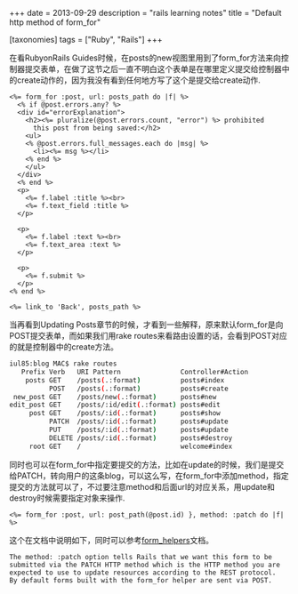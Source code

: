 +++
date = 2013-09-29
description = "rails learning notes"
title = "Default http method of form_for"

[taxonomies]
tags = ["Ruby", "Rails"]
+++

在看RubyonRails Guides时候，在posts的new视图里用到了form_for方法来向控制器提交表单，在做了这节之后一直不明白这个表单是在哪里定义提交给控制器中的create动作的，因为我没有看到任何地方写了这个是提交给create动作.

```erb
<%= form_for :post, url: posts_path do |f| %>
  <% if @post.errors.any? %>
  <div id="errorExplanation">
    <h2><%= pluralize(@post.errors.count, "error") %> prohibited
      this post from being saved:</h2>
    <ul>
    <% @post.errors.full_messages.each do |msg| %>
      <li><%= msg %></li>
    <% end %>
    </ul>
  </div>
  <% end %>
  <p>
    <%= f.label :title %><br>
    <%= f.text_field :title %>
  </p>
 
  <p>
    <%= f.label :text %><br>
    <%= f.text_area :text %>
  </p>
 
  <p>
    <%= f.submit %>
  </p>
<% end %>
 
<%= link_to 'Back', posts_path %>
```

当再看到Updating Posts章节的时候，才看到一些解释，原来默认form_for是向POST提交表单，而如果我们用rake routes来看路由设置的话，会看到POST对应的就是控制器中的create方法。

```sh
iul85:blog MAC$ rake routes
   Prefix Verb   URI Pattern               Controller#Action
    posts GET    /posts(.:format)          posts#index
          POST   /posts(.:format)          posts#create
 new_post GET    /posts/new(.:format)      posts#new
edit_post GET    /posts/:id/edit(.:format) posts#edit
     post GET    /posts/:id(.:format)      posts#show
          PATCH  /posts/:id(.:format)      posts#update
          PUT    /posts/:id(.:format)      posts#update
          DELETE /posts/:id(.:format)      posts#destroy
     root GET    /                         welcome#index
```

同时也可以在form_for中指定要提交的方法，比如在update的时候，我们是提交给PATCH，转向用户的这条blog，可以这么写，在form_for中添加method，指定提交的方法就可以了，不过要注意method和后面url的对应关系，用update和destroy时候需要指定对象来操作.
```erb
<%= form_for :post, url: post_path(@post.id) }, method: :patch do |f| %>
```

这个在文档中说明如下，同时可以参考[form_helpers](http://guides.rubyonrails.org/form_helpers.html)文档。
```
The method: :patch option tells Rails that we want this form to be submitted via the PATCH HTTP method which is the HTTP method you are expected to use to update resources according to the REST protocol.
By default forms built with the form_for helper are sent via POST.
```

